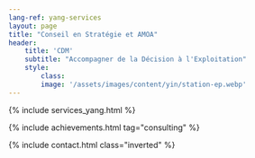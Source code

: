 ```yaml
---
lang-ref: yang-services
layout: page
title: "Conseil en Stratégie et AMOA"
header:
    title: 'CDM'
    subtitle: "Accompagner de la Décision à l'Exploitation"
    style:
        class:
        image: '/assets/images/content/yin/station-ep.webp'
---
```


{% include services_yang.html %}

{% include achievements.html tag="consulting" %}

{% include contact.html class="inverted" %}
